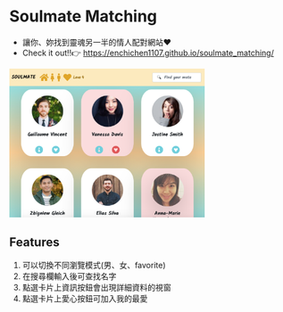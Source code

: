 # Soulmate Matching
 - 讓你、妳找到靈魂另一半的情人配對網站❤️
 - Check it out!!👉 https://enchichen1107.github.io/soulmate_matching/
<img src="https://github.com/enchichen1107/soulmate_matching/blob/main/matedemo.png" width=350>

 ## Features
 1. 可以切換不同瀏覽模式(男、女、favorite)
 2. 在搜尋欄輸入後可查找名字
 3. 點選卡片上資訊按鈕會出現詳細資料的視窗
 4. 點選卡片上愛心按鈕可加入我的最愛
